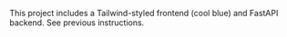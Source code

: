 This project includes a Tailwind-styled frontend (cool blue) and FastAPI backend. See previous instructions.